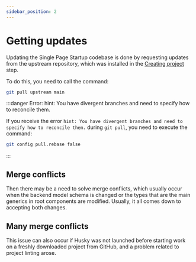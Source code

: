 ```yaml
---
sidebar_position: 2
---
```


# Getting updates

Updating the Single Page Startup codebase is done by requesting updates from the upstream repository, which was installed in the [Creating project](/docs/introduction/installation/) step.

To do this, you need to call the command:

```bash
git pull upstream main
```

:::danger Error: hint: You have divergent branches and need to specify how to reconcile them.

If you receive the error `hint: You have divergent branches and need to specify how to reconcile them.` during `git pull`, you need to execute the command:

```bash
git config pull.rebase false
```

:::

## Merge conflicts

Then there may be a need to solve merge conflicts, which usually occur when the backend model schema is changed or the types that are the main generics in root components are modified. Usually, it all comes down to accepting both changes.

## Many merge conflicts

This issue can also occur if Husky was not launched before starting work on a freshly downloaded project from GitHub, and a problem related to project linting arose.
